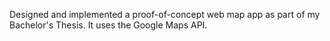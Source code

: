 Designed and implemented a proof-of-concept web map app as part of my Bachelor's Thesis. It uses the Google Maps API.
